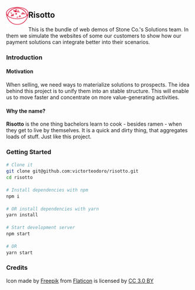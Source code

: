 

<img 
	src="./risotto.png"
	width="60" height="60"
	align="left"> 
	
## Risotto

This is the bundle of web demos of Stone Co.'s Solutions team. In them we simulate the websites of some our customers to show how our payment solutions can integrate better into their scenarios.

### Introduction
#### Motivation
When selling, we need ways to materialize solutions to prospects. The idea behind this project is to unify them into an stable structure. This will enable us to move faster and concentrate on more value-generating activities.

#### Why the name?
**Risotto** is the one thing bachelors learn to cook - besides ramen - when they get to live by themselves. It is a quick and dirty thing, that aggregates loads of stuff. Just like this project.


### Getting Started
```sh
# Clone it
git clone git@github.com:victorteodoro/risotto.git
cd risotto

# Install dependencies with npm
npm i

# OR install dependencies with yarn
yarn install

# Start development server
npm start

# OR
yarn start
```

### Credits
Icon made by [Freepik](http://www.freepik.com) from [Flaticon](https://www.flaticon.com/) is licensed by [CC 3.0 BY](http://creativecommons.org/licenses/by/3.0/)
